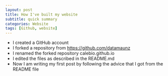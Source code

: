 ```yaml
---
layout: post
title: How I've built my website
subtitle: quick summary
categories: Website
tags: [Github, website]
---
```


- I created a GitHub account
- I forked a repository from https://github.com/datamaunz
- I renamed the forked repository calebio.github.io
- I edited the files as described in the README.md
- Now I am writing my first post by following the advice that I got from the README file